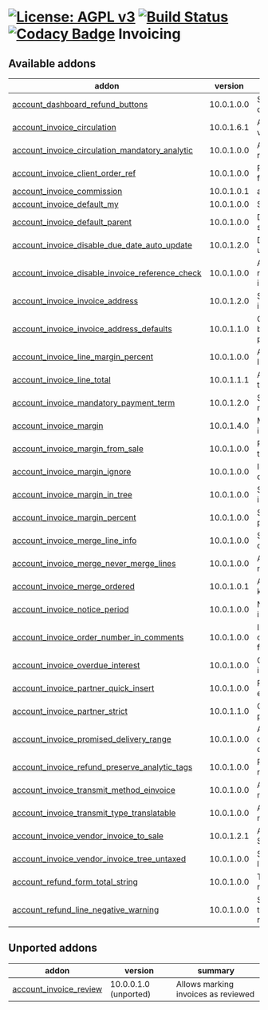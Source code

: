 [![License: AGPL v3](https://img.shields.io/badge/License-AGPL%20v3-blue.svg)](https://www.gnu.org/licenses/agpl-3.0)
[![Build Status](https://travis-ci.org/Tawasta/account-invoicing.svg?branch=10.0)](https://travis-ci.org/Tawasta/account-invoicing)
[![Codacy Badge](https://api.codacy.com/project/badge/Grade/31d3e1446a964acea0e7a12b0a8a7c2b)](https://www.codacy.com/app/Tawasta/account-invoicing?utm_source=github.com&amp;utm_medium=referral&amp;utm_content=Tawasta/account-invoicing&amp;utm_campaign=Badge_Grade)
Invoicing
=========

[//]: # (addons)

Available addons
----------------
addon | version | summary
--- | --- | ---
[account_dashboard_refund_buttons](account_dashboard_refund_buttons/) | 10.0.1.0.0 | Shortcut buttons for refund creation
[account_invoice_circulation](account_invoice_circulation/) | 10.0.1.6.1 | Adds invoice circulation for vendor invoices
[account_invoice_circulation_mandatory_analytic](account_invoice_circulation_mandatory_analytic/) | 10.0.1.0.0 | Analytic account info is required on invoice lines
[account_invoice_client_order_ref](account_invoice_client_order_ref/) | 10.0.1.0.0 | Pass SO core reference field's contents to invoice
[account_invoice_commission](account_invoice_commission/) | 10.0.1.0.1 | account_invoice_commission
[account_invoice_default_my](account_invoice_default_my/) | 10.0.1.0.0 | Show invoices by default
[account_invoice_default_parent](account_invoice_default_parent/) | 10.0.1.0.0 | Default parent for new shipping addresses
[account_invoice_disable_due_date_auto_update](account_invoice_disable_due_date_auto_update/) | 10.0.1.2.0 | Disable due date auto update on vendor invoices
[account_invoice_disable_invoice_reference_check](account_invoice_disable_invoice_reference_check/) | 10.0.1.0.0 | Allow using duplicate vendor references on vendor invoices
[account_invoice_invoice_address](account_invoice_invoice_address/) | 10.0.1.2.0 | Separates partner and invoice address fields
[account_invoice_invoice_address_defaults](account_invoice_invoice_address_defaults/) | 10.0.1.1.0 | Change invoice defaults to be fetched from invoicing partner
[account_invoice_line_margin_percent](account_invoice_line_margin_percent/) | 10.0.1.0.0 | Adds margins (percent) in Invoice lines
[account_invoice_line_total](account_invoice_line_total/) | 10.0.1.1.1 | Adds invoice line total (with taxes) to invoice lines
[account_invoice_mandatory_payment_term](account_invoice_mandatory_payment_term/) | 10.0.1.2.0 | Set invoice payment term as mandatory
[account_invoice_margin](account_invoice_margin/) | 10.0.1.4.0 | Margin functionality for invoices
[account_invoice_margin_from_sale](account_invoice_margin_from_sale/) | 10.0.1.0.0 | Pass margin data from sale to invoice
[account_invoice_margin_ignore](account_invoice_margin_ignore/) | 10.0.1.0.0 | Ignore products when calculating invoice margins
[account_invoice_margin_in_tree](account_invoice_margin_in_tree/) | 10.0.1.0.0 | Show the margin field in invoice list
[account_invoice_margin_percent](account_invoice_margin_percent/) | 10.0.1.0.0 | Shows the margin profit percentage in invoices
[account_invoice_merge_line_info](account_invoice_merge_line_info/) | 10.0.1.0.0 | Show order number and date on new invoice's lines
[account_invoice_merge_never_merge_lines](account_invoice_merge_never_merge_lines/) | 10.0.1.0.0 | Account Invoice Merge - never merge lines
[account_invoice_merge_ordered](account_invoice_merge_ordered/) | 10.0.1.0.1 | Account Invoice Merge - keep line order
[account_invoice_notice_period](account_invoice_notice_period/) | 10.0.1.0.0 | Notice period field for invoices and partners
[account_invoice_order_number_in_comments](account_invoice_order_number_in_comments/) | 10.0.1.0.0 | Invoicing a SO stores the order # in invoice's comment field
[account_invoice_overdue_interest](account_invoice_overdue_interest/) | 10.0.1.0.0 | Overdue interest % field for invoices and partners
[account_invoice_partner_quick_insert](account_invoice_partner_quick_insert/) | 10.0.1.0.0 | Partner address fields as editable on invoice
[account_invoice_partner_strict](account_invoice_partner_strict/) | 10.0.1.1.0 | Only allow correct type and parent for invoice addresses
[account_invoice_promised_delivery_range](account_invoice_promised_delivery_range/) | 10.0.1.0.0 | Adds new fields for storing date range of promised delivery
[account_invoice_refund_preserve_analytic_tags](account_invoice_refund_preserve_analytic_tags/) | 10.0.1.0.0 | Preserve analytic tags for refunds
[account_invoice_transmit_method_einvoice](account_invoice_transmit_method_einvoice/) | 10.0.1.0.0 | Add einvoice transmit method
[account_invoice_transmit_type_translatable](account_invoice_transmit_type_translatable/) | 10.0.1.0.0 | Add translations to transmit methods
[account_invoice_vendor_invoice_to_sale](account_invoice_vendor_invoice_to_sale/) | 10.0.1.2.1 | Adds a wizard for creating a SO from vendor invoice
[account_invoice_vendor_invoice_tree_untaxed](account_invoice_vendor_invoice_tree_untaxed/) | 10.0.1.0.0 | Show untaxed amount in the list of vendor invoices
[account_refund_form_total_string](account_refund_form_total_string/) | 10.0.1.0.0 | The string better indicates a refund
[account_refund_line_negative_warning](account_refund_line_negative_warning/) | 10.0.1.0.0 | Show a warning when trying to add negative lines to a refund


Unported addons
---------------
addon | version | summary
--- | --- | ---
[account_invoice_review](account_invoice_review/) | 10.0.0.1.0 (unported) | Allows marking invoices as reviewed

[//]: # (end addons)
